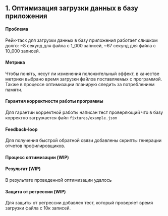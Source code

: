 ## 1. Оптимизация загрузки данных в базу приложения

#### Проблема 
Рейк-таск для загрузки данных в базу приложения работает слишком долго: ~8 секунд для файла с 1_000 записей, ~67 секунд для файла с 10_000 записей. 

#### Метрика
Чтобы понять, несут ли изменения положительный эффект, в качестве метрики выбрано время загрузки файлов поставляемых с программой. Также в процессе оптимизации планирую следить за потреблением памяти.

#### Гарантия корректности работы программы
Для гарантии корректной работы написан тест проверяющий что в базу корректно загружается файл `fixtures/example.json`

#### Feedback-loop
Для получения быстрой обратной связи добавлены скрипты генерации отчетов профилировщиков.

#### Процесс оптимизации (WIP)

#### Результат (WIP)
В результате проведенной оптимизации удалось

#### Защита от регрессии (WIP)
Для защиты от регрессии добавлен тест, который проверяет время загрузки файла с 10к записей.
